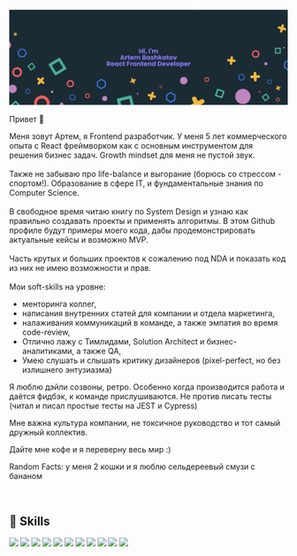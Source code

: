 [![Artem's GitHub Banner](./profile_banner.png)](https://github.com/8bitatbyte)

Привет 👋

Меня зовут Артем, я Frontend разработчик.
У меня 5 лет коммерческого опыта с React фреймворком как с основным инструментом для решения бизнес задач.
Growth mindset для меня не пустой звук.
<br><br>
Также не забываю про life-balance и выгорание (борюсь со стрессом - спортом!).
Образование в сфере IT, и фундаментальные знания по Computer Science.
<br><br>
В свободное время читаю книгу по System Design и узнаю как правильно создавать проекты и применять алгоритмы.
В этом Github профиле будут примеры моего кода, дабы продемонстрировать актуальные кейсы и возможно MVP.
<br><br>
Часть крутых и больших проектов к сожалению под NDA и показать код из них не имею возможности и прав.
<br><br>
Мои soft-skills на уровне:

- менторинга коллег,
- написания внутренних статей для компании и отдела маркетинга,
- налаживания коммуникаций в команде, а также эмпатия во время code-review,
- Отлично лажу с Тимлидами, Solution Architect и бизнес-аналитиками, а также QA,
- Умею слушать и слышать критику дизайнеров (pixel-perfect, но без излишнего энтузиазма)

Я люблю дэйли созвоны, ретро.
Особенно когда производится работа и даётся фидбэк, к команде прислушиваются.
Не против писать тесты (читал и писал простые тесты на JEST и Cypress)

Мне важна культура компании, не токсичное руководство и тот самый дружный коллектив.

Дайте мне кофе и я переверну весь мир :)

Random Facts: у меня 2 кошки и я люблю сельдереевый смузи с бананом

<br>

## 💼 Skills

![](https://img.shields.io/badge/Code-React-informational?style=flat&logo=react&logoColor=white&color=4AB197)
![](https://img.shields.io/badge/Code-Redux-informational?style=flat&logo=Redux&logoColor=white&color=4AB197)
![](https://img.shields.io/badge/Code-JavaScript-informational?style=flat&logo=JavaScript&logoColor=white&color=4AB197)
![](https://img.shields.io/badge/Code-TypeScript-informational?style=flat&logo=TypeScript&logoColor=white&color=4AB197)
![](https://img.shields.io/badge/Code-MongoDB-informational?style=flat&logo=MongoDB&logoColor=white&color=4AB197)
![](https://img.shields.io/badge/Style-CSS-informational?style=flat&logo=css3&logoColor=white&color=4AB197)
![](https://img.shields.io/badge/Style-Tailwind-informational?style=flat&logo=Tailwind-CSS&logoColor=white&color=4AB197)
![](https://img.shields.io/badge/Style-Sass-informational?style=flat&logo=Sass&logoColor=white&color=4AB197)
![](https://img.shields.io/badge/Test-Jest-informational?style=flat&logo=jest&logoColor=white&color=4AB197)
![](https://img.shields.io/badge/Test-Cypress-informational?style=flat&logo=Cypress&logoColor=white&color=4AB197)
![](https://img.shields.io/badge/Tools-Docker-informational?style=flat&logo=docker&logoColor=white&color=4AB197)
